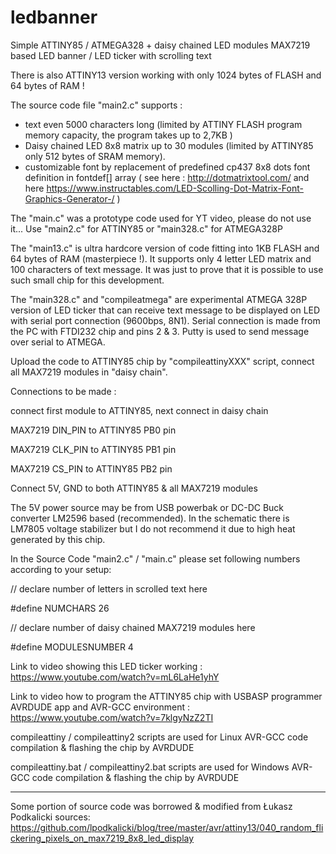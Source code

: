 # ledbanner

Simple ATTINY85 / ATMEGA328 + daisy chained LED modules MAX7219 based LED banner / LED ticker with scrolling text

There is also ATTINY13 version working with only 1024 bytes of FLASH and 64 bytes of RAM !

The source code file "main2.c" supports :
- text even 5000 characters long (limited by ATTINY FLASH program memory capacity, the program takes up to 2,7KB )
- Daisy chained LED 8x8 matrix up to 30 modules (limited by ATTINY85 only 512 bytes of SRAM memory).
- customizable font by replacement of predefined cp437 8x8 dots font definition in fontdef[] array ( see here : http://dotmatrixtool.com/ and here https://www.instructables.com/LED-Scolling-Dot-Matrix-Font-Graphics-Generator-/ )

The "main.c" was a prototype code used for YT video, please do not use it... Use "main2.c" for ATTINY85 or "main328.c" for ATMEGA328P

The "main13.c" is ultra hardcore version of code fitting into 1KB FLASH and 64 bytes of RAM (masterpiece !). It supports only 4 letter LED matrix and 100 characters of text message. It was just to prove that it is possible to use such small chip for this development.

The "main328.c" and "compileatmega" are experimental ATMEGA 328P version of LED ticker that can receive text message to be displayed on LED with serial port connection (9600bps, 8N1). Serial connection is made from the PC with FTDI232 chip and pins 2 & 3. Putty is used to send message over serial to ATMEGA.

Upload the code to  ATTINY85 chip by "compileattinyXXX" script, connect all  MAX7219 modules in "daisy chain".

Connections to be made :

connect first module to ATTINY85, next connect in daisy chain 

MAX7219 DIN_PIN	to ATTINY85	PB0 pin

MAX7219 CLK_PIN	to ATTINY85	PB1 pin

MAX7219 CS_PIN	to ATTINY85 PB2 pin

Connect 5V, GND to both ATTINY85 & all MAX7219 modules

The 5V power source may be from USB powerbak or DC-DC Buck converter LM2596 based (recommended).  In the schematic there is LM7805 voltage stabilizer but I do not recommend it due to high heat generated by this chip. 

In the Source Code "main2.c" / "main.c" please set following numbers according to your setup:

// declare number of letters in scrolled text here

#define NUMCHARS		26

// declare number of daisy chained MAX7219 modules here

#define MODULESNUMBER           4


Link to video showing this LED ticker working : https://www.youtube.com/watch?v=mL6LaHe1yhY

Link to video how to program the ATTINY85 chip with USBASP programmer AVRDUDE app and AVR-GCC environment : https://www.youtube.com/watch?v=7klgyNzZ2TI

compileattiny / compileattiny2  scripts are used for Linux AVR-GCC code compilation & flashing the chip by AVRDUDE

compileattiny.bat / compileattiny2.bat  scripts are used for Windows AVR-GCC code compilation & flashing the chip by AVRDUDE

---------------------------

Some portion of source code was borrowed & modified from Łukasz Podkalicki sources:
https://github.com/lpodkalicki/blog/tree/master/avr/attiny13/040_random_flickering_pixels_on_max7219_8x8_led_display
